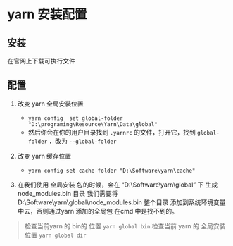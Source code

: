 # yarn 安装配置

## 安装

在官网上下载可执行文件

## 配置

1. 改变 yarn 全局安装位置
   - `yarn config  set global-folder "D:\programing\Resource\Yarn\Data\global"`
   - 然后你会在你的用户目录找到 `.yarnrc` 的文件，打开它，找到 `global-folder` ，改为 `--global-folder`

2. 改变 yarn 缓存位置
   - `yarn config set cache-folder "D:\Software\yarn\cache"`

3. 在我们使用 全局安装 包的时候，会在 “D:\Software\yarn\global” 下 生成 node_modules\.bin 目录
   我们需要将 D:\Software\yarn\global\node_modules\.bin 整个目录 添加到系统环境变量中去，否则通过yarn 添加的全局包 在cmd 中是找不到的。

> 检查当前yarn 的 bin的 位置
> `yarn global bin`
> 检查当前 yarn 的 全局安装位置
> `yarn global dir`
